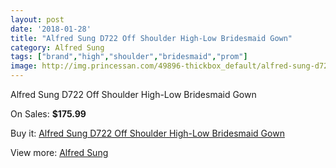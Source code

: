 ```yaml
---
layout: post
date: '2018-01-28'
title: "Alfred Sung D722 Off Shoulder High-Low Bridesmaid Gown"
category: Alfred Sung
tags: ["brand","high","shoulder","bridesmaid","prom"]
image: http://img.princessan.com/49896-thickbox_default/alfred-sung-d722-off-shoulder-high-low-bridesmaid-gown.jpg
---
```

Alfred Sung D722 Off Shoulder High-Low Bridesmaid Gown

On Sales: **$175.99**
<a href="https://www.princessan.com/en/alfred-sung/22501-alfred-sung-d722-off-shoulder-high-low-bridesmaid-gown.html"><amp-img layout="responsive" width="600" height="600" src="//img.princessan.com/49896-thickbox_default/alfred-sung-d722-off-shoulder-high-low-bridesmaid-gown.jpg" alt="Alfred Sung D722 Off Shoulder High-Low Bridesmaid Gown 0" /></a>
<a href="https://www.princessan.com/en/alfred-sung/22501-alfred-sung-d722-off-shoulder-high-low-bridesmaid-gown.html"><amp-img layout="responsive" width="600" height="600" src="//img.princessan.com/49897-thickbox_default/alfred-sung-d722-off-shoulder-high-low-bridesmaid-gown.jpg" alt="Alfred Sung D722 Off Shoulder High-Low Bridesmaid Gown 1" /></a>

Buy it: [Alfred Sung D722 Off Shoulder High-Low Bridesmaid Gown](https://www.princessan.com/en/alfred-sung/22501-alfred-sung-d722-off-shoulder-high-low-bridesmaid-gown.html "Alfred Sung D722 Off Shoulder High-Low Bridesmaid Gown")

View more: [Alfred Sung](https://www.princessan.com/en/191-alfred-sung "Alfred Sung")
